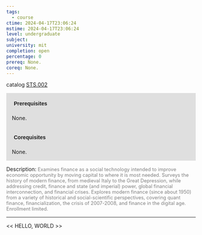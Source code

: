```yaml
---
tags:
  - course
ctime: 2024-04-17T23:06:24
mstime: 2024-04-17T23:06:24
level: undergraduate
subject: 
university: mit
completion: open
percentage: 0
prereq: None.
coreq: None.
---
```


catalog [STS.002](http://student.mit.edu/catalog/mSTSa.html#STS.002)

<span style="display: block; padding: 15px; background-color: rgb(100, 100, 100, 0.2);"><font id="m_prereq4177_0" style="display: block; font-family: Arial, sans-serif; font-weight: bold; padding: 5px">Prerequisites</font><br><span id="prereq4177_0">None.</span></span>
<span style="display: block; padding: 15px; background-color: rgb(100, 100, 100, 0.2);"><font id="m_coreq4177_0" style="display: block; font-family: Arial, sans-serif; font-weight: bold; padding: 5px">Corequisites</font><br><span id="coreq4177_0">None.</span></span>

<font style="">Description:</font>
<font style="color: grey; font-size: 0.8rem;">Examines finance as a social technology intended to improve economic opportunity by moving capital to where it is most needed. Surveys the history of modern finance, from medieval Italy to the Great Depression, while addressing credit, finance and state (and imperial) power, global financial interconnection, and financial crises. Explores modern finance (since about 1950) from a variety of historical and social-scientific perspectives, covering quant finance, financialization, the crisis of 2007-2008, and finance in the digital age. Enrollment limited.</font>



---

<< HELLO, WORLD >>
